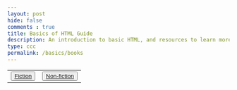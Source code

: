```yaml
---
layout: post
hide: false
comments : true
title: Basics of HTML Guide
description: An introduction to basic HTML, and resources to learn more.
type: ccc
permalink: /basics/books
---
```


<table>
    <tr>
        <td><button><a href="{{site.baseurl}}/basics/fiction">Fiction</a></button></td>
        <td><button><a href="{{site.baseurl}}/basics/non_fiction">Non-fiction</a></button></td>
    </tr>
</table>
